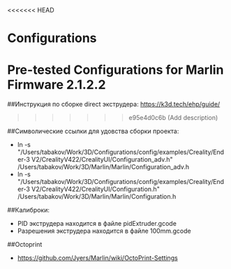 <<<<<<< HEAD
# Configurations
Pre-tested Configurations for Marlin Firmware 2.1.2.2
=======
##Инструкция по сборке direct экструдера:
https://k3d.tech/ehp/guide/
>>>>>>> e95e4d0c6b (Add description)

##Символические ссылки для удовства сборки проекта:

  - ln -s "/Users/tabakov/Work/3D/Configurations/config/examples/Creality/Ender-3 V2/CrealityV422/CrealityUI/Configuration_adv.h" /Users/tabakov/Work/3D/Marlin/Marlin/Configuration_adv.h
  - ln -s "/Users/tabakov/Work/3D/Configurations/config/examples/Creality/Ender-3 V2/CrealityV422/CrealityUI/Configuration.h" /Users/tabakov/Work/3D/Marlin/Marlin/Configuration.h

##Калиброки:

  - PID экструдера находится в файле pidExtruder.gcode
  - Разрешения экструдера находится в файле 100mm.gcode

##Octoprint

  - https://github.com/Jyers/Marlin/wiki/OctoPrint-Settings
